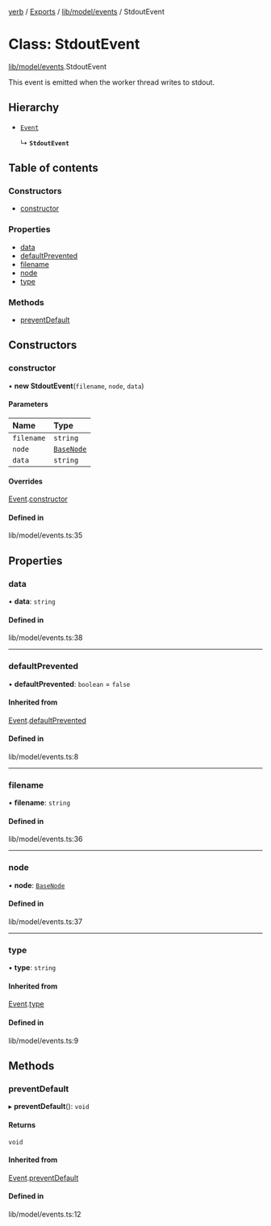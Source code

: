 [yerb](../README.md) / [Exports](../modules.md) / [lib/model/events](../modules/lib_model_events.md) / StdoutEvent

# Class: StdoutEvent

[lib/model/events](../modules/lib_model_events.md).StdoutEvent

This event is emitted when the worker thread writes to stdout.

## Hierarchy

- [`Event`](lib_model_events.Event.md)

  ↳ **`StdoutEvent`**

## Table of contents

### Constructors

- [constructor](lib_model_events.StdoutEvent.md#constructor)

### Properties

- [data](lib_model_events.StdoutEvent.md#data)
- [defaultPrevented](lib_model_events.StdoutEvent.md#defaultprevented)
- [filename](lib_model_events.StdoutEvent.md#filename)
- [node](lib_model_events.StdoutEvent.md#node)
- [type](lib_model_events.StdoutEvent.md#type)

### Methods

- [preventDefault](lib_model_events.StdoutEvent.md#preventdefault)

## Constructors

### constructor

• **new StdoutEvent**(`filename`, `node`, `data`)

#### Parameters

| Name | Type |
| :------ | :------ |
| `filename` | `string` |
| `node` | [`BaseNode`](lib_model_nodes.BaseNode.md) |
| `data` | `string` |

#### Overrides

[Event](lib_model_events.Event.md).[constructor](lib_model_events.Event.md#constructor)

#### Defined in

lib/model/events.ts:35

## Properties

### data

• **data**: `string`

#### Defined in

lib/model/events.ts:38

___

### defaultPrevented

• **defaultPrevented**: `boolean` = `false`

#### Inherited from

[Event](lib_model_events.Event.md).[defaultPrevented](lib_model_events.Event.md#defaultprevented)

#### Defined in

lib/model/events.ts:8

___

### filename

• **filename**: `string`

#### Defined in

lib/model/events.ts:36

___

### node

• **node**: [`BaseNode`](lib_model_nodes.BaseNode.md)

#### Defined in

lib/model/events.ts:37

___

### type

• **type**: `string`

#### Inherited from

[Event](lib_model_events.Event.md).[type](lib_model_events.Event.md#type)

#### Defined in

lib/model/events.ts:9

## Methods

### preventDefault

▸ **preventDefault**(): `void`

#### Returns

`void`

#### Inherited from

[Event](lib_model_events.Event.md).[preventDefault](lib_model_events.Event.md#preventdefault)

#### Defined in

lib/model/events.ts:12

